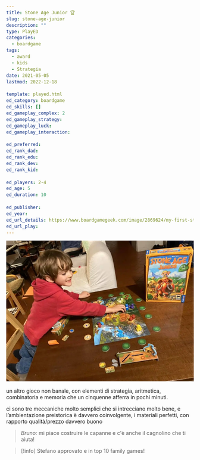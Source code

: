 ```yaml
---
title: Stone Age Junior 🏆
slug: stone-age-junior
description: ""
type: PlayED
categories:
  - boardgame
tags:
  - award
  - kids
  - Strategia
date: 2021-05-05
lastmod: 2022-12-18

template: played.html
ed_category: boardgame
ed_skills: []
ed_gameplay_complex: 2
ed_gameplay_strategy: 
ed_gameplay_luck: 
ed_gameplay_interaction: 

ed_preferred: 
ed_rank_dad: 
ed_rank_edu: 
ed_rank_dev: 
ed_rank_kid: 

ed_players: 2-4
ed_age: 5
ed_duration: 10

ed_publisher: 
ed_year: 
ed_url_details: https://www.boardgamegeek.com/image/2869624/my-first-stone-age
ed_url_play: 
---
```


![](../../assets/img/played/boardgame/stone_age_junior.webp)

un altro gioco non banale, con elementi di strategia, aritmetica, combinatoria e memoria che un cinquenne afferra in pochi minuti. 

ci sono tre meccaniche molto semplici che si intrecciano molto bene, e l’ambientazione preistorica è davvero coinvolgente, i materiali perfetti, con rapporto qualità/prezzo davvero buono

> _Bruno:_ mi piace costruire le capanne e c'è anche il cagnolino che ti aiuta!

> [!info] Stefano approvato e in top 10 family games!
